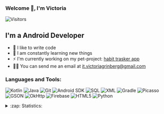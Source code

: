 ### Welcome 👋, I'm Victoria
![Visitors](https://visitor-badge.glitch.me/badge?page_id=rudimentum)

## I'm a Android Developer
- 💪 I like to write code
- 🥅 I am constantly learning new things
- ⚡ I'm currently working on my pet-project: [habit trasker app](https://github.com/rudimentum/HabitTracker)
- 🤹🏽 You can send me an email at <a href="mailto:it.victoriagrinberg@gmail.com">it.victoriagrinberg@gmail.com</a>

### Languages and Tools:

![Kotlin](https://img.shields.io/badge/-Kotlin-4B4F59?style=for-the-badge&logo=Kotlin)
![Java](https://img.shields.io/badge/-Java-4B4F59?style=for-the-badge&logo=Java)
![Git](https://img.shields.io/badge/-Git-4B4F59?style=for-the-badge&logo=Git)
![Android SDK](https://img.shields.io/badge/-Android_SDK-4B4F59?style=for-the-badge&logo=android-sdk)
![SQL](https://img.shields.io/badge/-SQL-4B4F59?style=for-the-badge&logo=SQL)
![XML](https://img.shields.io/badge/-XML-4B4F59?style=for-the-badge&logo=XML)
![Gradle](https://img.shields.io/badge/-Gradle-4B4F59?style=for-the-badge&logo=Gradle)
![Picasso](https://img.shields.io/badge/-Picasso-4B4F59?style=for-the-badge&logo=picasso)
![GSON](https://img.shields.io/badge/-GSON-4B4F59?style=for-the-badge&logo=GSON)
![OkHttp](https://img.shields.io/badge/-OkHttp-4B4F59?style=for-the-badge&logo=okhttp)
![Firebase](https://img.shields.io/badge/-Firebase-4B4F59?style=for-the-badge&logo=Firebase)
![HTML5](https://img.shields.io/badge/-HTML5-4B4F59?style=for-the-badge&logo=html5)
![Python](https://img.shields.io/badge/-Python-4B4F59?style=for-the-badge&logo=python)

<details>
  <summary>:zap: Statistics:</summary>
  
   <img align="left" alt="rudimentum's GitHub Stats" src="https://github-readme-stats.vercel.app/api/top-langs/?username=rudimentum&langs_count=8&layout=compact&theme=dracula" />
    <img align="left" alt="rudimentum's GitHub Stats" src="https://github-readme-stats.vercel.app/api?username=rudimentum&show_icons=true&theme=dracula" />
</details>

